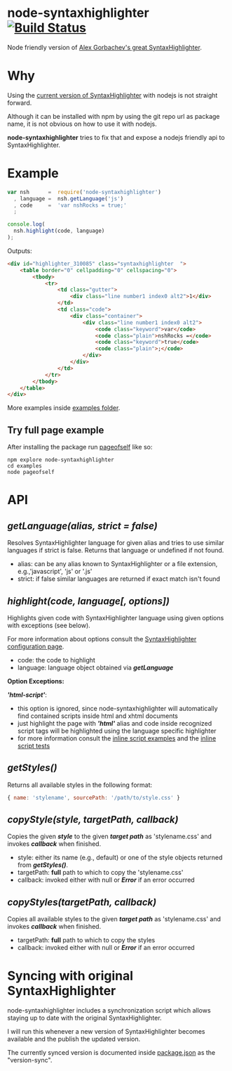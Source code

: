 # node-syntaxhighlighter [![Build Status](https://secure.travis-ci.org/thlorenz/node-syntaxhighlighter.png)](http://travis-ci.org/thlorenz/node-syntaxhighlighter)

Node friendly version of [Alex Gorbachev's great SyntaxHighlighter](http://alexgorbatchev.com/SyntaxHighlighter/).

# Why

Using the [current version of SyntaxHighlighter](https://github.com/alexgorbatchev/SyntaxHighlighter) with nodejs is not straight forward.

Although it can be installed with npm by using the git repo url as package name, it is not obvious on how to use it with nodejs.

**node-syntaxhighlighter** tries to fix that and expose a nodejs friendly api to SyntaxHighlighter. 

# Example

```javascript
var nsh      =  require('node-syntaxhighlighter')
  , language =  nsh.getLanguage('js')
  , code     =  'var nshRocks = true;'
  ;

console.log(
  nsh.highlight(code, language)
);
```

Outputs:

```html
<div id="highlighter_310085" class="syntaxhighlighter  ">
    <table border="0" cellpadding="0" cellspacing="0">
        <tbody>
            <tr>
                <td class="gutter">
                    <div class="line number1 index0 alt2">1</div>
                </td>
                <td class="code">
                    <div class="container">
                        <div class="line number1 index0 alt2">
                            <code class="keyword">var</code>
                            <code class="plain">nshRocks =</code>
                            <code class="keyword">true</code>
                            <code class="plain">;</code>
                        </div>
                    </div>
                </td>
            </tr>
        </tbody>
    </table>
</div>
```

More examples inside [examples folder](./node-syntaxhighlighter/tree/master/examples).

## Try full page example 


After installing the package run [pageofself](./node-syntaxhighlighter/blob/master/examples/pageofself.js) like so:

```shell
npm explore node-syntaxhighlighter
cd examples
node pageofself
```

# API

## *getLanguage(alias, strict = false)*

Resolves SyntaxHighlighter language for given alias and tries to use similar languages if strict is false.
Returns that language or undefined if not found.

- alias: can be any alias known to SyntaxHighlighter or a file extension, e.g.,'javascript', 'js' or '.js'
- strict: if false similar languages are returned if exact match isn't found

## *highlight(code, language[, options])*

Highlights given code with SyntaxHighlighter language using given options with exceptions (see below).

For more information about options consult the [SyntaxHighlighter configuration page](http://alexgorbatchev.com/SyntaxHighlighter/manual/configuration/).

- code: the code to highlight
- language: language object obtained via ***getLanguage***

**Option Exceptions:**

***'html-script'***: 

- this option is ignored, since node-syntaxhighlighter will automatically find contained scripts inside html and xhtml documents
- just highlight the page with ***'html'*** alias and code inside recognized script tags will be highlighted using the language specific highlighter
- for more information consult the [inline script examples](./node-syntaxhighlighter/tree/master/examples/inline-scripts) and the [inline script tests](./node-syntaxhighlighter/blob/master/test/inlinescripts.js)

## *getStyles()*

Returns all available styles in the following format:

```javascript
{ name: 'stylename', sourcePath: '/path/to/style.css' }
```

## *copyStyle(style, targetPath, callback)*

Copies the given ***style*** to the given ***target path*** as 'stylename.css' and invokes ***callback*** when finished.

- style: either its name (e.g., default) or one of the style objects returned from ***getStyles()***.
- targetPath: **full** path to which to copy the 'stylename.css'
- callback: invoked either with null or ***Error*** if an error occurred

## *copyStyles(targetPath, callback)*

Copies all available styles to the given ***target path*** as 'stylename.css' and invokes ***callback*** when finished.

- targetPath: **full** path to which to copy the styles
- callback: invoked either with null or ***Error*** if an error occurred

# Syncing with original SyntaxHighlighter

node-syntaxhighlighter includes a synchronization script which allows staying up to date with the original SyntaxHighlighter.

I will run this whenever a new version of SyntaxHighlighter becomes available and the publish the updated version.

The currently synced version is documented inside [package.json](./node-syntaxhighlighter/blob/master/package.json) as the "version-sync".

